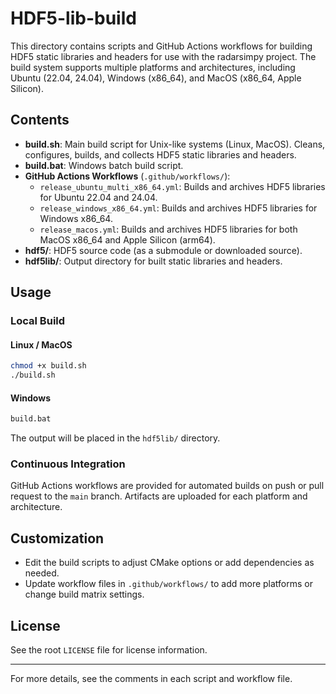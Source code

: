 # HDF5-lib-build

This directory contains scripts and GitHub Actions workflows for building HDF5 static libraries and headers for use with the radarsimpy project. The build system supports multiple platforms and architectures, including Ubuntu (22.04, 24.04), Windows (x86_64), and MacOS (x86_64, Apple Silicon).

## Contents

- **build.sh**: Main build script for Unix-like systems (Linux, MacOS). Cleans, configures, builds, and collects HDF5 static libraries and headers.
- **build.bat**: Windows batch build script.
- **GitHub Actions Workflows** (`.github/workflows/`):
  - `release_ubuntu_multi_x86_64.yml`: Builds and archives HDF5 libraries for Ubuntu 22.04 and 24.04.
  - `release_windows_x86_64.yml`: Builds and archives HDF5 libraries for Windows x86_64.
  - `release_macos.yml`: Builds and archives HDF5 libraries for both MacOS x86_64 and Apple Silicon (arm64).
- **hdf5/**: HDF5 source code (as a submodule or downloaded source).
- **hdf5lib/**: Output directory for built static libraries and headers.

## Usage

### Local Build

#### Linux / MacOS

```sh
chmod +x build.sh
./build.sh
```

#### Windows

```bat
build.bat
```

The output will be placed in the `hdf5lib/` directory.

### Continuous Integration

GitHub Actions workflows are provided for automated builds on push or pull request to the `main` branch. Artifacts are uploaded for each platform and architecture.

## Customization

- Edit the build scripts to adjust CMake options or add dependencies as needed.
- Update workflow files in `.github/workflows/` to add more platforms or change build matrix settings.

## License

See the root `LICENSE` file for license information.

---

For more details, see the comments in each script and workflow file.
